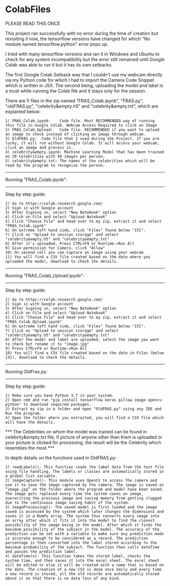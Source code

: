 # ColabFiles

PLEASE READ THIS ONCE

This project ran successfully with no error during the time of creation but revisiting it now, the tensorflow versions have changed for which "No module named tensorflow.python" error pops up.

I tried with many tensorflow versions and ran it in Windows and Ubuntu to check for any system incompatibility but the error still remained until Google Colab was able to run it but it has its own setbacks.

The first Google Colab Setback was that I couldn't use my webcam directly via my Python code for which I had to import the Camera Code Snippet which is written in JSX.
The second being, uploading the model and label is a must while running the Colab file and it stays only for the session.

There are 5 files in the zip named "FRAS_Colab.ipynb", "FRAS.py", "oldFRAS.py", "celebrity&empty.h5" and "celebrity&empty.txt", which are explained below:

	1) FRAS_Colab.ipynb: 	Code file. Most RECOMMENDED way of running this file in Google Colab. Webcam Access Required to click an Image
	2) FRAS_Colab_Upload: 	Code file. RECOMMENDED if you want to upload an image to check instead of clicking an image through webcam.
	3) OldFRAS.py: 	Code file that I used during the Project. If you are lucky, it will run without Google Colab. It will access your webcam, click an image and process it.
	4) celebrity&empty.ipynb: Machine Learning Model that has been trained on 20 Celebrities with 50 images per person.
	5) celebrity&empty.txt: The names of the celebrities which will be read by the program to recognise the person.

___________________________
Running "FRAS_Colab.ipynb":
___________________________

Step by step guide:

	1) Go to https://colab.research.google.com/
	2) Sign in with Google account
	3) After Signing in, select "New Notebook" option
	4) Click on File and select "Upload Notebook" 
	5) Click "Choose File" and head over to my zip, extract it and select "FRAS_Colab.ipynb"
	6) On extreme left hand side, click "Files" found below "{X}".
	7) Click on "Upload to session storage" and select "celebrity&empty.h5" and "celebrity&empty.txt"
	8) After it's uploaded, Press CTRL+F9 or Runtime->Run All
	9) Give permission for Camera, click "Allow"
	10) On second cell you can Capture an image using your webcam 
	11) You will find a CSV file created based on the date where you uploaded the model, download to check the details.


___________________________
Running "FRAS_Colab_Upload.ipynb":
___________________________

Step by step guide:

	1) Go to https://colab.research.google.com/
	2) Sign in with Google account
	3) After Signing in, select "New Notebook" option
	4) Click on File and select "Upload Notebook" 
	5) Click "Choose File" and head over to my zip, extract it and select "FRAS_Colab_Upload.ipynb"
	6) On extreme left hand side, click "Files" found below "{X}".
	7) Click on "Upload to session storage" and select "celebrity&empty.h5" and "celebrity&empty.txt"
	8) After the model and label are uploaded, select the image you want to check but rename it to "image.jpg"
	9) Press CTRL+F9 or Runtime->Run All
	10) You will find a CSV file created based on the date in Files (below {X}), download to check the details.


___________________
Running OldFras.py:
___________________

Step by step guide:

	1) Make sure you have Python 3.7 in your system.
	2) Open cmd and run "pip install tensorflow keras pillow image opencv-python" to download required packages.
	3) Extract my zip in a folder and open "OldFRAS.py" using any IDE and Run the program.
	4) Open the folder where you extracted, you will find a CSV file which will have the details.



*** The Celebrities on whom the model was trained can be found in celebrity&empty.txt file, if picture of anyone other than them is uploaded or your picture is clicked for processing, the result will be the Celebrity which resembles the most.***


In depth details on the functions used in OldFRAS.py:

	1) readLabels()- This function reads the label data from the text file using file handling. The labels or classes are automatically stored in a global list variable.
	2) imageCapture()- This module uses OpenCV to access the camera and use it to save the image captured by the camera. The image is saved as “image.jpg” on the folder where the program and model have been saved. The image gets replaced every time the system saves an image, overwriting the previous image and saving memory from getting clogged due to the continuous image saving habit of the system.
	3) imageProcessing()- The saved model is first loaded and the image saved is accessed by the system which later changes the dimensions and saves it in a NumPy array. The system thus converts every image into an array after which it fits it into the model to find the closest possibility of the image being in the model. After which it finds the maximum possibility of the subject in the model. The accuracy of the prediction can be set with a variable to make sure any prediction made is accurate enough to be considered as a record. The prediction percentage is then converted into the label stored according to the maximum probability of the subject. The function then calls dateTime and passes the prediction label.
	4) dateTime(x)- This function takes the stored label, checks the system time, and then saves it into the excel sheet. The excel sheet will be edited or else it will be created with a name that is based on the date. The creation of a new CSV is done once daily and every time a new record is stored, all the old records are automatically stored above it so that there is no data loss of any kind. 
